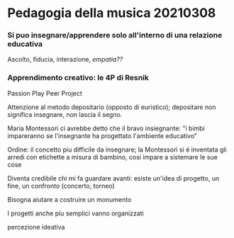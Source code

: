 # Pedagogia della musica 20210308

### Si puo insegnare/apprendere solo all'interno di una relazione educativa

Ascolto, fiducia, interazione, *empatia??*

### Apprendimento creativo: le 4P di Resnik

Passion
Play
Peer
Project

Attenzione al metodo depositario (opposto di euristico); depositare non significa insegnare, non lascia il segno.

Maria Montessori ci avrebbe detto che il bravo insiegnante: "i bimbi impareranno se l'insegnante ha progettato l'ambiente educativo"

Ordine: il concetto piu difficile da insegnare; la Montessori si é inventata gli arredi con etichette a misura di bambino, cosi impare a sistemare le sue cose

Diventa credibile chi mi fa guardare avanti: esiste un'idea di progetto, un fine, un confronto (concerto, torneo)

Bisogna aiutare a costruire un monumento

I progetti anche piu semplici vanno organizzati

percezione ideativa
